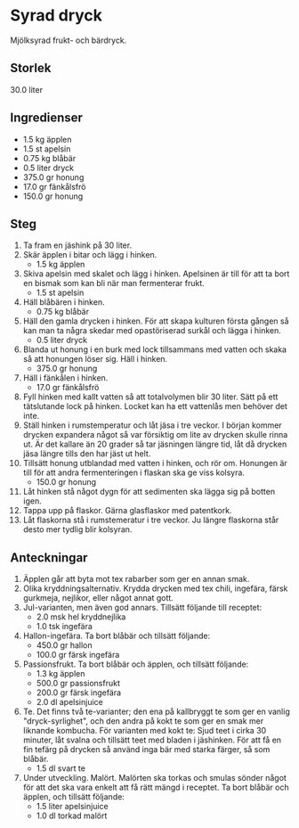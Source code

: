 # Syrad dryck
Mjölksyrad frukt- och bärdryck.

## Storlek
30.0 liter 

## Ingredienser
- 1.5 kg äpplen
- 1.5 st apelsin
- 0.75 kg blåbär
- 0.5 liter dryck
- 375.0 gr honung
- 17.0 gr fänkålsfrö
- 150.0 gr honung


## Steg
1. Ta fram en jäshink på 30 liter.
2. Skär äpplen i bitar och lägg i hinken.
    - 1.5 kg äpplen
3. Skiva apelsin med skalet och lägg i hinken. Apelsinen är till för att ta bort en bismak som kan bli när man fermenterar frukt.
    - 1.5 st apelsin
4. Häll blåbären i hinken.
    - 0.75 kg blåbär
5. Häll den gamla drycken i hinken. För att skapa kulturen första gången så kan man ta några skedar med opastöriserad surkål och lägga i hinken.
    - 0.5 liter dryck
6. Blanda ut honung i en burk med lock tillsammans med vatten och skaka så att honungen löser sig. Häll i hinken.
    - 375.0 gr honung
7. Häll i fänkålen i hinken.
    - 17.0 gr fänkålsfrö
8. Fyll hinken med kallt vatten så att totalvolymen blir 30 liter. Sätt på ett tätslutande lock på hinken. Locket kan ha ett vattenlås men behöver det inte.
9. Ställ hinken i rumstemperatur och låt jäsa i tre veckor. I början kommer drycken expandera något så var försiktig om lite av drycken skulle rinna ut. Är det kallare än 20 grader så tar jäsningen längre tid, låt då drycken jäsa längre tills den har jäst ut helt.
10. Tillsätt honung utblandad med vatten i hinken, och rör om. Honungen är till för att andra fermenteringen i flaskan ska ge viss kolsyra.
    - 150.0 gr honung
11. Låt hinken stå något dygn för att sedimenten ska lägga sig på botten igen.
12. Tappa upp på flaskor. Gärna glasflaskor med patentkork.
13. Låt flaskorna stå i rumstemeratur i tre veckor. Ju längre flaskorna står desto mer tydlig blir kolsyran.


## Anteckningar
1. Äpplen går att byta mot tex rabarber som ger en annan smak.
2. Olika kryddningsalternativ. Krydda drycken med tex chili, ingefära, färsk gurkmeja, nejlikor, eller något annat gott.
3. Jul-varianten, men även god annars. Tillsätt följande till receptet:
    - 2.0 msk hel kryddnejlika
    - 1.0 tsk ingefära
4. Hallon-ingefära. Ta bort blåbär och tillsätt följande:
    - 450.0 gr hallon
    - 100.0 gr färsk ingefära
5. Passionsfrukt. Ta bort blåbär och äpplen, och tillsätt följande:
    - 1.3 kg äpplen
    - 500.0 gr passionsfrukt
    - 200.0 gr färsk ingefära
    - 2.0 dl apelsinjuice
6. Te. Det finns två te-varianter; den ena på kallbryggt te som ger en vanlig "dryck-syrlighet", och den andra på kokt te som ger en smak mer liknande kombucha. För varianten med kokt te: Sjud teet i cirka 30 minuter, låt svalna och tillsätt teet med bladen i jäshinken. För att få en fin tefärg på drycken så använd inga bär med starka färger, så som blåbär.
    - 1.5 dl svart te
7. Under utveckling. Malört. Malörten ska torkas och smulas sönder något för att det ska vara enkelt att få rätt mängd i receptet. Ta bort blåbär och äpplen, och tillsätt följande:
    - 1.5 liter apelsinjuice
    - 1.0 dl torkad malört


